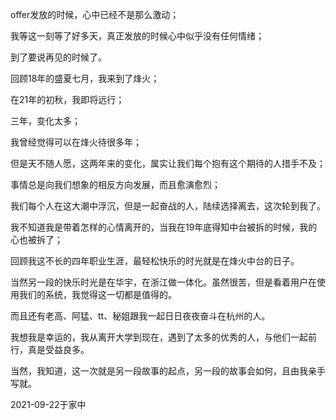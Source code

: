 offer发放的时候，心中已经不是那么激动；

我等这一刻等了好多天，真正发放的时候心中似乎没有任何情绪；

到了要说再见的时候了。

回顾18年的盛夏七月，我来到了烽火；

在21年的初秋，我即将远行；

三年，变化太多；

我曾经觉得可以在烽火待很多年；

但是天不随人愿，这两年来的变化，属实让我们每个抱有这个期待的人措手不及；

事情总是向我们想象的相反方向发展，而且愈演愈烈；

我们每个人在这大潮中浮沉，但是一起奋战的人，陆续选择离去，这次轮到我了。

我不知道我是带着怎样的心情离开的，当我在19年底得知中台被拆的时候，我的心也被拆了；

回顾我这不长的四年职业生涯，最轻松快乐的时光就是在烽火中台的日子。

当然另一段的快乐时光是在华宇，在浙江做一体化。虽然很苦，但是看着用户在使用我们的系统，我觉得这一切都是值得的。

而且还有老高、阿猛、tt、秘姐跟我一起日日夜夜奋斗在杭州的人。

我想我是幸运的，我从离开大学到现在，遇到了太多的优秀的人，与他们一起前行，真是受益良多。

当然，我知道，这一次就是另一段故事的起点，另一段的故事会如何，且由我亲手写就。

2021-09-22于家中